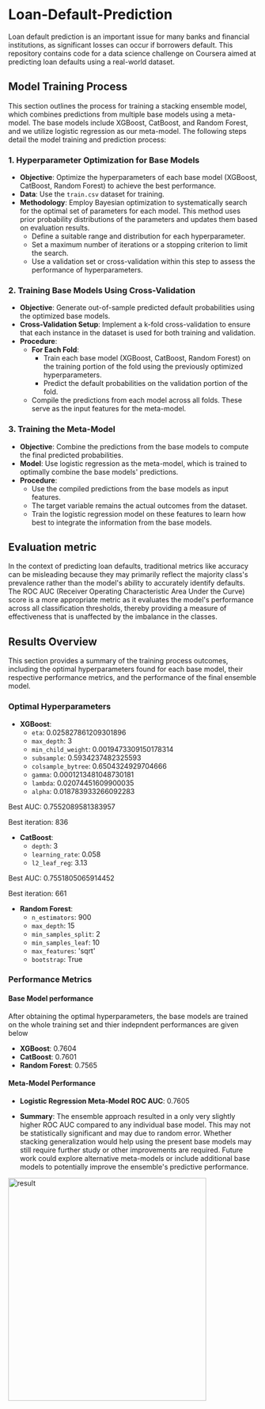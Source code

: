 # Loan-Default-Prediction

Loan default prediction is an important issue for many banks and financial institutions, as significant losses can occur if borrowers default. This repository contains code for a data science challenge on Coursera aimed at predicting loan defaults using a real-world dataset. 


## Model Training Process

This section outlines the process for training a stacking ensemble model, which combines predictions from multiple base models using a meta-model. The base models include XGBoost, CatBoost, and Random Forest, and we utilize logistic regression as our meta-model. The following steps detail the model training and prediction process:

### 1. Hyperparameter Optimization for Base Models

- **Objective**: Optimize the hyperparameters of each base model (XGBoost, CatBoost, Random Forest) to achieve the best performance.
- **Data**: Use the `train.csv` dataset for training.
- **Methodology**: Employ Bayesian optimization to systematically search for the optimal set of parameters for each model. This method uses prior probability distributions of the parameters and updates them based on evaluation results.
  - Define a suitable range and distribution for each hyperparameter.
  - Set a maximum number of iterations or a stopping criterion to limit the search.
  - Use a validation set or cross-validation within this step to assess the performance of hyperparameters.

### 2. Training Base Models Using Cross-Validation

- **Objective**: Generate out-of-sample predicted default probabilities using the optimized base models.
- **Cross-Validation Setup**: Implement a k-fold cross-validation to ensure that each instance in the dataset is used for both training and validation. 
- **Procedure**:
  - **For Each Fold**:
    - Train each base model (XGBoost, CatBoost, Random Forest) on the training portion of the fold using the previously optimized hyperparameters.
    - Predict the default probabilities on the validation portion of the fold.
  - Compile the predictions from each model across all folds. These serve as the input features for the meta-model.

### 3. Training the Meta-Model

- **Objective**: Combine the predictions from the base models to compute the final predicted probabilities.
- **Model**: Use logistic regression as the meta-model, which is trained to optimally combine the base models' predictions.
- **Procedure**:
  - Use the compiled predictions from the base models as input features.
  - The target variable remains the actual outcomes from the dataset.
  - Train the logistic regression model on these features to learn how best to integrate the information from the base models.







## Evaluation metric
In the context of predicting loan defaults, traditional metrics like accuracy can be misleading because they may primarily reflect the majority class's prevalence rather than the model's ability to accurately identify defaults. The ROC AUC (Receiver Operating Characteristic Area Under the Curve) score is a more appropriate metric as it evaluates the model's performance across all classification thresholds, thereby providing a measure of effectiveness that is unaffected by the imbalance in the classes. 

<!-- Also, correctly identifying potential defaulters is crucial because failures to do so can lead to significant financial losses. Thus, the recall(true positive rate) is another important metric that we would like to optimize. -->



## Results Overview

This section provides a summary of the training process outcomes, including the optimal hyperparameters found for each base model, their respective performance metrics, and the performance of the final ensemble model.

### Optimal Hyperparameters

- **XGBoost**:
  - `eta`: 0.025827861209301896
  - `max_depth`: 3
  - `min_child_weight`: 0.0019473309150178314
  - `subsample`: 0.5934237482325593
  - `colsample_bytree`: 0.6504324929704666
  - `gamma`: 0.0001213481048730181
  - `lambda`: 0.02074451609900035
  - `alpha`: 0.018783933266092283
  
Best AUC:  0.7552089581383957

Best iteration:  836


- **CatBoost**:
  - `depth`: 3
  - `learning_rate`: 0.058
  - `l2_leaf_reg`: 3.13

Best AUC:  0.7551805065914452

Best iteration:  661

- **Random Forest**:
  - `n_estimators`: 900
  - `max_depth`: 15
  - `min_samples_split`: 2
  - `min_samples_leaf`: 10
  - `max_features`: 'sqrt'
  - `bootstrap`: True

### Performance Metrics

#### Base Model performance

After obtaining the optimal hyperparameters, the base models are trained on the whole training set and thier indepndent performances are given below

- **XGBoost**: 0.7604
- **CatBoost**: 0.7601
- **Random Forest**: 0.7565

#### Meta-Model Performance

- **Logistic Regression Meta-Model ROC AUC**: 0.7605

- **Summary**: The ensemble approach resulted in a only very slightly higher ROC AUC compared to any individual base model. This may not be statistically significant and may due to random error. Whether stacking generalization would help using the present base models may still require further study or other improvements are required. Future work could explore alternative meta-models or include additional base models to potentially improve the ensemble's predictive performance.

<img src="./result.png" width="400" height="450" alt="result">

